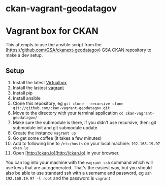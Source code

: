 ckan-vagrant-geodatagov
=======================

# Vagrant box for CKAN 

This attempts to use the ansible script from the (https://github.com/GSA/ckanext-geodatagov) GSA CKAN repository to make a dev setup.

## Setup

1. Install the latest [Virtualbox](https://www.virtualbox.org/wiki/Downloads)
2. Install the lastest [vagrant](http://downloads.vagrantup.com/)
3. Install pip
4. Install ansible
3. Clone this repository, eg `git clone --recursive clone git://github.com/ckan-vagrant-geodatagov.git`
4. Move to the directory with your terminal application `cd ckan-vagrant-geodatagov/`
5. Make sure the submodule is there, if you didn't use recursive, then: git submodule init and git submodule update
6. Create the instance `vagrant up`
7. Go get some coffee (it takes a few minutes)
8. Add to following line to `/etc/hosts` on your local machine:  `192.168.19.97 ckan.lo`
9. Open [http://ckan.lo](http://ckan.lo) in your browser.
	

You can log into your machine with the ```vagrant ssh``` command which will use keys that are autogenerated. That's the easiest way, but you should also be able to use standard ssh with a username and password, eg ```ssh 192.168.19.97 -l root``` and the password is ```vagrant``` 
